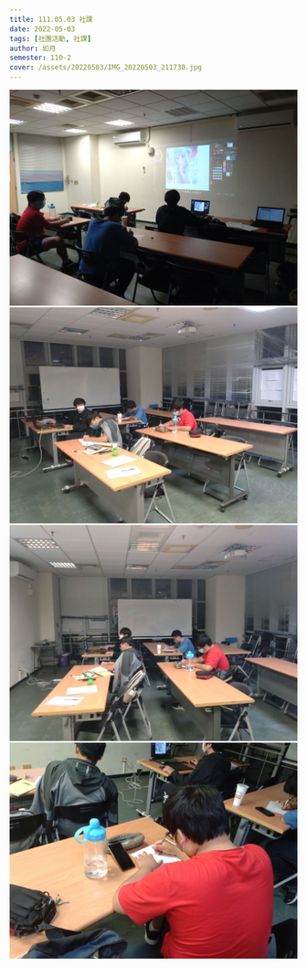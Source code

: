 ```yaml
---
title: 111.05.03 社課
date: 2022-05-03
tags: [社團活動, 社課]
author: 如月
semester: 110-2
cover: /assets/20220503/IMG_20220503_211730.jpg
---
```


![](/assets/20220503/IMG_20220503_211730.jpg) ![](/assets/20220503/IMG_20220503_211741.jpg)
![](/assets/20220503/IMG_20220503_211746.jpg) ![](/assets/20220503/IMG_20220503_211755.jpg)
